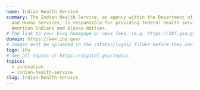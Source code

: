 ```yaml
---
name: Indian Health Service
summary: The Indian Health Service, an agency within the Department of Health
  and Human Services, is responsible for providing federal health services to
  American Indians and Alaska Natives.
# The link to your blog homepage or news feed. (e.g. https://18f.gsa.gov/)
domain: https://www.ihs.gov/
# Images must be uploaded in the /static/logos/ folder before they can be used here.
logo: ihs
# See all topics at https://digital.gov/topics
topics:
  - innovation
  - indian-health-service
slug: indian-health-service
---
```

